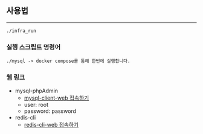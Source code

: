 ## 사용법

---

```
./infra_run
```

### 실행 스크립트 명령어

```
./mysql -> docker compose를 통해 한번에 실행합니다.
```


### 웹 링크
* mysql-phpAdmin
  - [mysql-client-web 접속하기](http://localhost:8082)
  * user: root
  * password: password
* redis-cli
  - [redis-cli-web 접속하기](http://localhost:8081)


